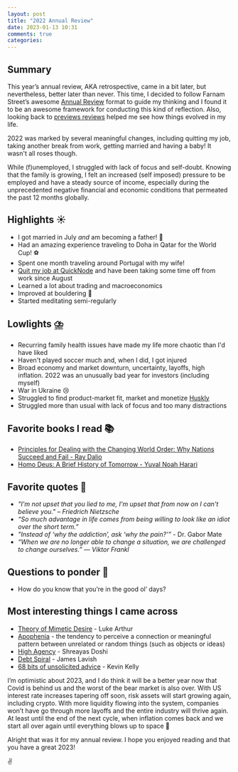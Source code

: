 ```yaml
---
layout: post
title: "2022 Annual Review"
date: 2023-01-13 10:31
comments: true
categories:
---
```


## Summary

This year’s annual review, AKA retrospective, came in a bit later, but nevertheless, better later than never. 
This time, I decided to follow Farnam Street’s awesome [Annual Review](https://fs.blog/annual-review/) 
format to guide my thinking and I found it to be an awesome framework for conducting this kind of reflection. 
Also, looking back to [previews reviews](https://felipecsl.com/2021/12/05/2021-retrospective.html) helped 
me see how things evolved in my life.

2022 was marked by several meaningful changes, including quitting my job, taking another break from work, 
getting married and having a baby! It wasn't all roses though.

While (f)unemployed, I struggled with lack of focus and self-doubt. Knowing that the family is growing, 
I felt an increased (self imposed) pressure to be employed and have a steady source of income, especially during the 
unprecedented negative financial and economic conditions that permeated the past 12 months globally.

## Highlights ☀️

- I got married in July *and* am becoming a father! 👶
- Had an amazing experience traveling to Doha in Qatar for the World Cup! ⚽
- Spent one month traveling around Portugal with my wife!
- [Quit my job at QuickNode](https://felipecsl.com/2022/08/27/a-new-beginning.html) and have been taking some time off from work since August
- Learned a lot about trading and macroeconomics
- Improved at bouldering 🧗
- Started meditating semi-regularly

## Lowlights ⛈️

- Recurring family health issues have made my life more chaotic than I'd have liked
- Haven't played soccer much and, when I did, I got injured
- Broad economy and market downturn, uncertainty, layoffs, high inflation. 2022 was an unusually bad year for investors (including myself)
- War in Ukraine 😢
- Struggled to find product-market fit, market and monetize [Huskly](https://huskly.finance/)
- Struggled more than usual with lack of focus and too many distractions

## Favorite books I read 📚

- [Principles for Dealing with the Changing World Order: Why Nations Succeed and Fail - Ray Dalio](https://www.amazon.com/Changing-World-Order-Nations-Succeed/dp/1982160276)
- [Homo Deus: A Brief History of Tomorrow - Yuval Noah Harari](https://www.ynharari.com/book/homo-deus/)

## Favorite quotes 💭

- *"I'm not upset that you lied to me, I'm upset that from now on I can't believe you." – Friedrich Nietzsche*
- *“So much advantage in life comes from being willing to look like an idiot over the short term.”*
- *"Instead of ‘why the addiction’, ask ‘why the pain?’”* - Dr. Gabor Mate
- *“When we are no longer able to change a situation, we are challenged to change ourselves.” — Viktor Frankl*

## Questions to ponder 🤔

- How do you know that you’re in the good ol’ days?

## Most interesting things I came across

- [Theory of Mimetic Desire](https://lukeburgis.com/mimetic-desire/) - Luke Arthur
- [Apophenia](https://www.merriam-webster.com/dictionary/apophenia) - the tendency to perceive a connection or meaningful pattern between unrelated or random things (such as objects or ideas)
- [High Agency](https://www.linkedin.com/pulse/high-agency-its-importance-how-cultivate-shreyas-doshi/) - Shreayas Doshi
- [Debt Spiral](https://threadreaderapp.com/thread/1562078782453792768.html) - James Lavish
- [68 bits of unsolicited advice](https://www.lambrospetrou.com/articles/bits-of-unsolicited-advice-kevin-kelly/) - Kevin Kelly

I’m optimistic about 2023, and I do think it will be a better year now that Covid is behind us and the 
worst of the bear market is also over. With US interest rate increases tapering off soon, risk assets 
will start growing again, including crypto. With more liquidity flowing into the system, companies won’t 
have go through more layoffs and the entire industry will thrive again. At least until the end of the 
next cycle, when inflation comes back and we start all over again until everything blows up to space 🙂

Alright that was it for my annual review. I hope you enjoyed reading and that you have a great 2023!

✌️
